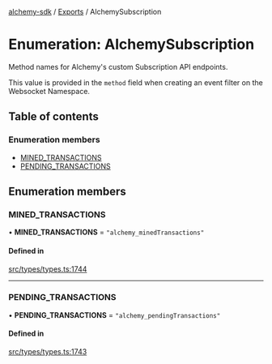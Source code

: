 [alchemy-sdk](../README.md) / [Exports](../modules.md) / AlchemySubscription

# Enumeration: AlchemySubscription

Method names for Alchemy's custom Subscription API endpoints.

This value is provided in the `method` field when creating an event filter on
the Websocket Namespace.

## Table of contents

### Enumeration members

- [MINED\_TRANSACTIONS](AlchemySubscription.md#mined_transactions)
- [PENDING\_TRANSACTIONS](AlchemySubscription.md#pending_transactions)

## Enumeration members

### MINED\_TRANSACTIONS

• **MINED\_TRANSACTIONS** = `"alchemy_minedTransactions"`

#### Defined in

[src/types/types.ts:1744](https://github.com/alchemyplatform/alchemy-sdk-js/blob/4483414/src/types/types.ts#L1744)

___

### PENDING\_TRANSACTIONS

• **PENDING\_TRANSACTIONS** = `"alchemy_pendingTransactions"`

#### Defined in

[src/types/types.ts:1743](https://github.com/alchemyplatform/alchemy-sdk-js/blob/4483414/src/types/types.ts#L1743)
